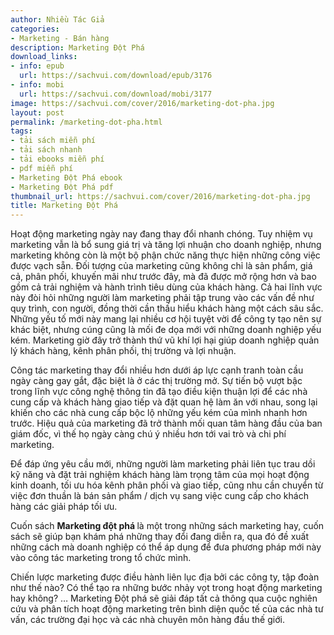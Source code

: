 ```yaml
---
author: Nhiều Tác Giả
categories:
- Marketing - Bán hàng
description: Marketing Đột Phá
download_links:
- info: epub
  url: https://sachvui.com/download/epub/3176
- info: mobi
  url: https://sachvui.com/download/mobi/3177
image: https://sachvui.com/cover/2016/marketing-dot-pha.jpg
layout: post
permalink: /marketing-dot-pha.html
tags:
- tải sách miễn phí
- tải sách nhanh
- tải ebooks miễn phí
- pdf miễn phí
- Marketing Đột Phá ebook
- Marketing Đột Phá pdf
thumbnail_url: https://sachvui.com/cover/2016/marketing-dot-pha.jpg
title: Marketing Đột Phá
---
```


 <div class="item-desc text-justify"> <p>Hoạt động marketing ngày nay đang thay đổi nhanh chóng. Tuy nhiệm vụ marketing vẫn là bổ sung giá trị và tăng lợi nhuận cho doanh nghiệp, nhưng marketing không còn là một bộ phận chức năng thực hiện những công việc được vạch sẵn. Đối tượng của marketing cũng không chỉ là sản phẩm, giá cả, phân phối, khuyến mãi như trước đây, mà đã được mở rộng hơn và bao gồm cả trải nghiệm và hành trình tiêu dùng của khách hàng. Cả hai lĩnh vực này đòi hỏi những người làm marketing phải tập trung vào các vấn đề như quy trình, con người, đồng thời cần thấu hiểu khách hàng một cách sâu sắc. Những yếu tố mới này mang lại nhiều cơ hội tuyệt vời để công ty tạo nên sự khác biệt, nhưng cúng cũng là mối đe dọa mới với những doanh nghiệp yếu kém. Marketing giờ đây trở thành thứ vũ khí lợi hại giúp doanh nghiệp quản lý khách hàng, kênh phân phối, thị trường và lợi nhuận.</p><p>Công tác marketing thay đổi nhiều hơn dưới áp lực cạnh tranh toàn cầu ngày càng gay gắt, đặc biệt là ở các thị trường mở. Sự tiến bộ vượt bậc trong lĩnh vực công nghệ thông tin đã tạo điều kiện thuận lợi để các nhà cung cấp và khách hàng giao tiếp và đặt quan hệ làm ăn với nhau, song lại khiến cho các nhà cung cấp bộc lộ những yếu kém của mình nhanh hơn trước. Hiệu quả của marketing đã trở thành mối quan tâm hàng đầu của ban giám đốc, vì thế họ ngày càng chú ý nhiều hơn tới vai trò và chi phí marketing.</p><p>Để đáp ứng yêu cầu mới, những người làm marketing phải liên tục trau dồi kỹ năng và đặt trải nghiệm khách hàng làm trọng tâm của mọi hoạt động kinh doanh, tối ưu hóa kênh phân phối và giao tiếp, cũng nhu cần chuyển từ việc đơn thuần là bán sản phẩm / dịch vụ sang việc cung cấp cho khách hàng các giải pháp tối ưu.</p><p>Cuốn sách <strong>Marketing đột phá </strong>là một trong những sách marketing hay, cuốn sách sẽ giúp bạn khám phá những thay đổi đang diễn ra, qua đó đề xuất những cách mà doanh nghiệp có thể áp dụng để đưa phương pháp mới này vào công tác marketing trong tổ chức mình.</p><p>Chiến lược marketing được điều hành liên lục địa bởi các công ty, tập đoàn như thế nào? Có thể tạo ra những bước nhảy vọt trong hoạt động marketing hay không? … Marketing Đột phá sẽ giải đáp tất cả thông qua cuộc nghiên cứu và phân tích hoạt động marketing trên bình diện quốc tế của các nhà tư vấn, các trường đại học và các nhà chuyên môn hàng đầu thế giới.</p> </div>
